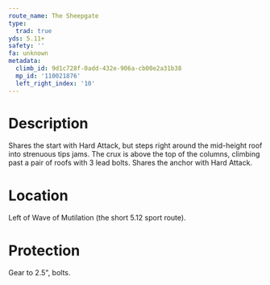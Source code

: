 ```yaml
---
route_name: The Sheepgate
type:
  trad: true
yds: 5.11+
safety: ''
fa: unknown
metadata:
  climb_id: 9d1c728f-0add-432e-906a-cb00e2a31b38
  mp_id: '110021876'
  left_right_index: '10'
---
```

# Description
Shares the start with Hard Attack, but steps right around the mid-height roof into strenuous tips jams.  The crux is above the top of the columns, climbing past a pair of roofs with 3 lead bolts.  Shares the anchor with Hard Attack.

# Location
Left of Wave of Mutilation (the short 5.12 sport route).

# Protection
Gear to 2.5", bolts.
